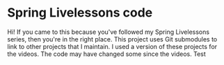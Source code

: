 Spring Livelessons code
==================

Hi! If you came to this because you've followed my Spring Livelessons series, then you're in the right place. 
This project uses Git submodules to link to other projects that I maintain. I used a version of these projects for the videos. 
The code may have changed some since the videos.
Test
